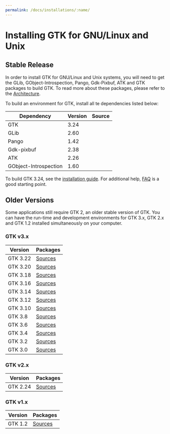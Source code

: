 ```yaml
---
permalink: /docs/installations/:name/
---
```


# Installing GTK for GNU/Linux and Unix

## Stable Release

In order to install GTK for GNU/Linux and Unix systems, you will need to get the GLib, GObject-Introspection, Pango, Gdk-Pixbuf, ATK and GTK packages to build GTK. To read more about these packages, please refer to the [Architecture](/docs/architecture/).

To build an environment for GTK, install all te dependencies listed below:

Dependency | Version | Source
--- | --- | :---:
GTK | 3.24 | [<i class="fas fa-download"></i>](http://ftp.gnome.org/pub/gnome/sources/gtk+/3.24/)
GLib | 2.60 | [<i class="fas fa-download"></i>](http://ftp.gnome.org/pub/gnome/sources/glib/2.60/)
Pango | 1.42 | [<i class="fas fa-download"></i>](http://ftp.gnome.org/pub/gnome/sources/pango/1.42/)
Gdk-pixbuf | 2.38 | [<i class="fas fa-download"></i>](http://ftp.gnome.org/pub/gnome/sources/gdk-pixbuf/2.38/)
ATK | 2.26 | [<i class="fas fa-download"></i>](http://ftp.gnome.org/pub/gnome/sources/atk/2.26/)
GObject-Introspection | 1.60 | [<i class="fas fa-download"></i>](http://ftp.gnome.org/pub/gnome/sources/gobject-introspection/1.60/)

To build GTK 3.24, see the [installation guide](https://developer.gnome.org/gtk3/stable/gtk-building.html). For additional help, [FAQ](https://developer.gnome.org/gtk3/stable/gtk-question-index.html) is a good starting point.

## Older Versions

Some applications still require GTK 2, an older stable version of GTK. You can have the run-time and development environments for GTK 3.x, GTK 2.x and GTK 1.2 installed simultaneously on your computer.

### GTK v3.x

Version | Packages
--- | ---
GTK 3.22 | [Sources](http://ftp.gnome.org/pub/gnome/sources/gtk+/3.22/)
GTK 3.20 | [Sources](http://ftp.gnome.org/pub/gnome/sources/gtk+/3.20/)
GTK 3.18 | [Sources](http://ftp.gnome.org/pub/gnome/sources/gtk+/3.18/)
GTK 3.16 | [Sources](http://ftp.gnome.org/pub/gnome/sources/gtk+/3.16/)
GTK 3.14 | [Sources](http://ftp.gnome.org/pub/gnome/sources/gtk+/3.14/)
GTK 3.12 | [Sources](http://ftp.gnome.org/pub/gnome/sources/gtk+/3.12/)
GTK 3.10 | [Sources](http://ftp.gnome.org/pub/gnome/sources/gtk+/3.10/)
GTK 3.8 | [Sources](http://ftp.gnome.org/pub/gnome/sources/gtk+/3.8/)
GTK 3.6 | [Sources](http://ftp.gnome.org/pub/gnome/sources/gtk+/3.6/)
GTK 3.4 | [Sources](http://ftp.gnome.org/pub/gnome/sources/gtk+/3.4/)
GTK 3.2 | [Sources](http://ftp.gnome.org/pub/gnome/sources/gtk+/3.2/)
GTK 3.0 | [Sources](http://ftp.gnome.org/pub/gnome/sources/gtk+/3.0/)

### GTK v2.x

Version | Packages
--- | ---
GTK 2.24 | [Sources](http://ftp.gnome.org/pub/gnome/sources/gtk+/2.24/)

### GTK v1.x

Version | Packages
--- | ---
GTK 1.2 | [Sources](http://ftp.gnome.org/pub/gnome/sources/gtk+/1.2/)